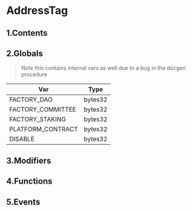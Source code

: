 # AddressTag





## 1.Contents
<!-- START doctoc -->
<!-- END doctoc -->

## 2.Globals

> Note this contains internal vars as well due to a bug in the docgen procedure

| Var | Type |
| --- | --- |
| FACTORY_DAO | bytes32 |
| FACTORY_COMMITTEE | bytes32 |
| FACTORY_STAKING | bytes32 |
| PLATFORM_CONTRACT | bytes32 |
| DISABLE | bytes32 |

## 3.Modifiers

## 4.Functions

## 5.Events

